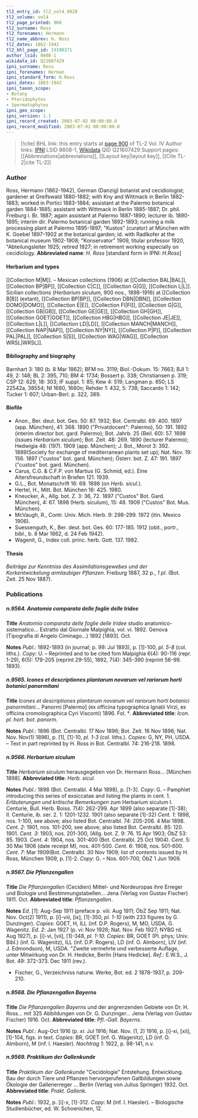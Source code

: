 ```yaml
---
tl2_entry_id: tl2_vol4_0928
tl2_volume: vol4
tl2_page_printed: 900
tl2_surname: Ross
tl2_forenames: Hermann
tl2_name_abbrev: H. Ross
tl2_dates: 1862-1942
tl2_bhl_page_id: 33190371
author_lsid: 8608-1
wikidata_id: Q21607429
ipni_surname: Ross
ipni_forenames: Herman
ipni_standard_form: H.Ross
ipni_dates: 1863-1942
ipni_taxon_scope: 
- Botany
- Pteridophytes
- Spermatophytes
ipni_geo_scope: 
ipni_version: 1.1
ipni_record_created: 2003-07-02 00:00:00.0
ipni_record_modified: 2003-07-02 00:00:00.0
---
```


> [!cite] BHL link: this entry starts at [page 900](https://www.biodiversitylibrary.org/page/33190371) of TL-2 Vol. IV
> Author links: [IPNI](https://www.ipni.org/a/8608-1) LSID 8608-1, [Wikidata](https://www.wikidata.org/wiki/Q21607429) QID Q21607429
> Support pages: [[Abbreviations|abbreviations]], [[Layout key|layout key]], [[Cite TL-2|cite TL-2]]

### Author

Ross, Hermann (1862-1942), German (Danzig) botanist and cecidiologist; gardener at Greifswald 1880-1882; with Kny and Wittmack in Berlin 1882-1883; worked in Portici 1883-1884; assistant at the Palermo botanical garden 1884-1885; assistant with Wittmack in Berlin 1885-1887; Dr. phil. Freiburg i. Br. 1887; again assistant at Palermo 1887-1890; lecturer ib. 1890-1895; interim dir. Palermo botanical garden 1892-1893; running a milk processing plant at Palermo 1895-1897; "Kustos" (curator) at München with K. Goebel 1897-1902 at the botanical garden; id. with Radlkofer at the botanical museum 1902-1908; "Konservator" 1909, titular professor 1920, "Abteilungsleiter 1925; retired 1927; in retirement working especially on cecidiology. 
**Abbreviated name**: *H. Ross* \[standard form in IPNI: *H.Ross*\]

#### Herbarium and types

[[Collection M|M]]. – Mexican collections (1906) at [[Collection BAL|BAL]], [[Collection BP|BP]], [[Collection C|C]], [[Collection G|G]], [[Collection L|L]]. Sicilian collections (*Herbarium siculum*, 900 nos., 1898-1916) at [[Collection B|B]] (extant), [[Collection BP|BP]], [[Collection DBN|DBN]], [[Collection DOMO|DOMO]], [[Collection E|E]], [[Collection FI|FI]], [[Collection G|G]], [[Collection GB|GB]], [[Collection GE|GE]], [[Collection GH|GH]], [[Collection GOET|GOET]], [[Collection HBG|HBG]], [[Collection JE|JE]], [[Collection L|L]], [[Collection LD|LD]], [[Collection MANCH|MANCH]], [[Collection NAP|NAP]], [[Collection NY|NY]], [[Collection P|P]], [[Collection PAL|PAL]], [[Collection S|S]], [[Collection WAG|WAG]], [[Collection WRSL|WRSL]].

#### Bibliography and biography

Barnhart 3: 180 (b. 8 Mar 1862); BFM no. 3119; Biol.-Dokum. 15: 7663; BJI 1: 49, 2: 148; BL 2: 395, 710; BM 4: 1734; Bossert p. 338; Christiansen p. 319; CSP 12: 629, 18: 303; IF suppl. 1: 85; Kew 4: 519; Langman p. 650; LS 22542a, 38554; NI 1680, 1680n; Rehder 1: 432, 5: 738; Saccardo 1: 142; Tucker 1: 607; Urban-Berl. p. 322, 389.

#### Biofile

- Anon., Ber. deut. bot. Ges. 50: 87. 1932; Bot. Centralbl. 69: 400. 1897 (app. München), 41: 368. 1890 ("Privatdocent": Palermo), 50: 191. 1892 (interim director bot. gard. Palermo); Bot. Jahrb. 25 (Beil. 60): 57. 1898 (issues *Herbarium siculum*); Bot. Zeit. 48: 269. 1890 (lecturer Palermo); Hedwigia 48: (197). 1909 (app. München); J. Bot., Morot 3: 392. 1889(Society for exchange of mediterranean plants set up); Nat. Nov. 19: 156. 1897 ("custos" bot. gard. München); Österr. bot. Z. 47: 191. 1897 ("custos" bot. gard. München).
- Carus, C.G. & C.F.P. von Martius (G. Schmid, ed.). Eine Altersfreundschaft in Briefen 121. 1939.
- G.L., Bot. Monatschrift 16: 69. 1898 (on *Herb. sicul.*).
- Hertel, H., Mitt. Bot. München 16: 425. 1980.
- Kneucker, A., Allg. bot. Z. 3: 36, 72. 1897 ("Custos" Bot. Gard. München), 4: 67. 1898 (Herb. siculum), 15: 48. 1909 ("Custos" Bot. Mus. München).
- McVaugh, R., Contr. Univ. Mich. Herb. 9: 298-299. 1972 (itin. Mexico 1906).
- Suessenguth, K., Ber. deut. bot. Ges. 60: 177-185. 1912 (obit., portr., bibl., b. 8 Mar 1862, d. 24 Feb 1942).
- Wagenit, G., Index coll. princ. herb. Gott. 137. 1982.

#### Thesis

*Beiträge zur Kenntniss des Assimilationsgewebes und der Korkentwickelung armlaubiger Pflanzen*. Freiburg 1887, 32 p., *1 pl*. (Bot. Zeit. 25 Nov 1887).

### Publications

##### n.9564. Anatomia comparata delle foglie delle Iridee

**Title**
*Anatomia comparata delle foglie delle Iridee* studio anatomico-sistematico... Estratto dal Giornale Malpighia, vol. vi. 1892. Genova (Tipografia di Angelo Ciminago...) 1892 \[1893\]. Oct.

**Notes**
*Publ*.: 1892-1893 (in journal; p. 99: Jul 1893), p. \[1\]-100, *pl. 5-8* (col. liths.). *Copy*: U. – Reprinted and to be cited fom Malpighia 6(4): 90-116 (repr. 1-29), 6(5): 179-205 (reprint 29-55), 1892, 7(4): 345-390 (reprint 56-99. 1893).

##### n.9565. Icones et descriptiones plantarum novarum vel rariorum horti botanici panormitani

**Title**
*Icones et descriptiones plantarum novarum vel rariorum horti botanici panormitani*... Panormi \[Palermo\] (ex officina typographica Ignatii Virzì, ex officina cromolographica Cyri Visconti) 1896. Fol. †.
**Abbreviated title**: *Icon. pl. hort. bot. panorm.*

**Notes**
*Publ*.: 1896 (Bot. Centralbl. 17 Nov 1896; Bot. Zeit. 16 Nov 1896; Nat. Nov. Nov(1) 1896), p. \[1\], \[1\]-10, *pl. 1-3* (col. liths.). *Copies*: G, NY, PH, USDA. – Text in part reprinted by H. Ross in Bot. Centralbl. 74: 216-218. 1898.

##### n.9566. Herbarium siculum

**Title**
*Herbarium siculum* herausgegeben von Dr. Hermann Ross... \[München 1898\].
**Abbreviated title**: *Herb. sicul.*

**Notes**
*Publ*.: 1898 (Bot. Centralbl. 4 Mai 1898), p. \[1-3\]. *Copy*: G. – Pamphlet introducing this series of exsiccatae and listing the plants in cent. 1.
*Erläuterungen und kritische Bemerkungen* zum Herbarium siculum I. Centurie, Bull. Herb. Boiss. 7(4): 262-299. Apr 1899 (also separate \[1\]-38); II. Centurie, ib. ser. 2. 1: 1201-1232. 1901 (also separate \[1\]-32)
*Cent. 1*: 1898, nos. 1-100, see above; also listed Bot. Centralbl. 74: 205-206. 4 Mai 1898.
*Cent. 2*: 1901, nos. 101-200, see above; also listed Bot. Centralbl. 85: 120. 1901.
*Cent. 3*: 1903, nos. 201-300, (Allg. bot. Z. 9: 76. 15 Apr 1903; ÖbZ 53: 85. 1903.
*Cent. 4*: 1904, nos. 301-400 (Bot. Centralbl. 25 Oct 1904).
*Cent*. 5: 30 Mai 1906 (date receipt M), nos. 401-500.
*Cent. 6*: 1908, nos. 501-600.
*Cent. 7*: Mar 1909(Bot. Centralbl. 30 Nov 1909; list of contents issued by H. Ross, München 1909, p. \[1\]-2. *Copy*: G. – Nos. 601-700, ÖbZ 1 Jun 1909.

##### n.9567. Die Pflanzengallen

**Title**
*Die Pflanzengallen* (Cecidien) Mittel- und Nordeuropas ihre Erreger und Biologie und Bestimmungstabellen... Jena (Verlag von Gustav Fischer) 1911. Oct.
**Abbreviated title**: *Pflanzengallen*.

**Notes**
*Ed*. \[*1*\]: Aug-Sep 1911 (preface p. viii: Aug 1911; ÖbZ Sep 1911; Nat. Nov. Oct(2) 1911), p. \[i\]-viii, \[ix\], \[1\]-350, *pl. 1-10* (with 233 figures by G. Dunzinger). *Copies*: GOET, H, ILL (inf. D.P. Rogers), M, MO, USDA, G. Wagenitz.
*Ed. 2*: Jan 1927 (p. vi: Nov 1926; Nat. Nov. Feb 1927; NYBG rd. Aug 1927), p. \[i\]-vi, \[vii\], \[1\]-348, *pl. 1-10. Copies*: BR, GOET (Pl. phys; Univ. Bibl.) (inf. G. Wagenitz), ILL (inf. D.P. Rogers), LD (inf. O. Almborn), LIV (inf. J. Edmondson), M, USDA. "Zweite vermehrte und verbesserte Auflage, unter Mitwirkung von Dr. H. Hedicke, Berlin \[Hans Hedicke\].
*Ref*.: E.W.S., J. Bot. 49: 372-373. Dec 1911 (rev.).
- Fischer, G., Verzeichniss naturw. Werke, Bot. ed. 2 1878-1937, p. 209-210.

##### n.9568. Die Pflanzengallen Bayerns

**Title**
*Die Pflanzengallen Bayerns* und der angrenzenden Gebiete von Dr. H. Ross... mit 325 Abbildungen von Dr. G. Dunzinger... Jena (Verlag von Gustav Fischer) 1916. Oct.
**Abbreviated title**: *Pfl*.-*Gall. Bayerns*.

**Notes**
*Publ*.: Aug-Oct 1916 (p. xi: Jul 1916; Nat. Nov. (1, 2) 1916, p. \[i\]-xi, \[xii\], \[1\]-104, figs. in text. *Copies*: BR, GOET (inf. G. Wagenitz), LD (inf. O. Almborn), M (inf. I. Haesler).
*Nachtrag 1*: 1922, p. 98-141, n.v.

##### n.9569. Praktikum der Gallenkunde

**Title**
*Praktikum der Gallenkunde* "Cecidologie" Entstehung. Entwicklung. Bau der durch Tiere und Pflanzen hervorgerufenen Gallbildungen sowie Ökologie der Gallenerreger ... Berlin (Verlag von Julius Springer) 1932. Oct.
**Abbreviated title**: *Prakt. Gallenk.*

**Notes**
*Publ*.: 1932, p. \[i\]-x, \[1\]-312. *Copy*: M (inf. I. Haesler). – Biologische Studienbücher, ed. W. Schoenichen, 12.

